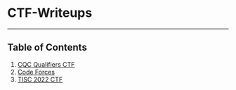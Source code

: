 # CTF-Writeups
---
## Table of Contents
1. [CQC Qualifiers CTF](https://github.com/Solaireis/CTF-Writeups/tree/main/NYP-CGC-Qual)
2. [Code Forces](https://github.com/Solaireis/CTF-Writeups/tree/main/Non-CTF/Code-Forces)
3. [TISC 2022 CTF](https//github.com/Solaireis/CTF-Writeups/tree/main/TISC-2022)
